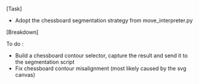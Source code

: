[Task]

- Adopt the chessboard segmentation strategy from move_interpreter.py 

[Breakdown]

To do : 

- Build a chessboard contour selector, capture the result and send it to the segmentation script
- Fix chessboard contour misalignment (most likely caused by the svg canvas)